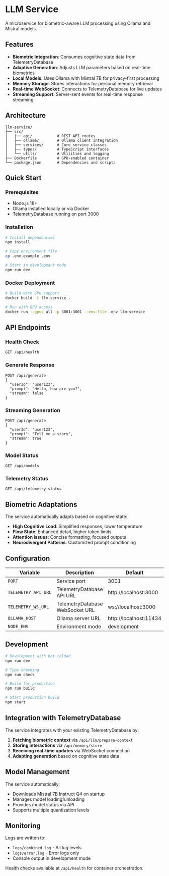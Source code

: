 # LLM Service

A microservice for biometric-aware LLM processing using Ollama and Mistral models.

## Features

- **Biometric Integration**: Consumes cognitive state data from TelemetryDatabase
- **Adaptive Generation**: Adjusts LLM parameters based on real-time biometrics
- **Local Models**: Uses Ollama with Mistral 7B for privacy-first processing
- **Memory Storage**: Stores interactions for personal memory retrieval
- **Real-time WebSocket**: Connects to TelemetryDatabase for live updates
- **Streaming Support**: Server-sent events for real-time response streaming

## Architecture

```
llm-service/
├── src/
│   ├── api/           # REST API routes
│   ├── ollama/        # Ollama client integration
│   ├── services/      # Core service classes
│   ├── types/         # TypeScript interfaces
│   └── utils/         # Utilities and logging
├── Dockerfile         # GPU-enabled container
└── package.json       # Dependencies and scripts
```

## Quick Start

### Prerequisites

- Node.js 18+
- Ollama installed locally or via Docker
- TelemetryDatabase running on port 3000

### Installation

```bash
# Install dependencies
npm install

# Copy environment file
cp .env.example .env

# Start in development mode
npm run dev
```

### Docker Deployment

```bash
# Build with GPU support
docker build -t llm-service .

# Run with GPU access
docker run --gpus all -p 3001:3001 --env-file .env llm-service
```

## API Endpoints

### Health Check
```
GET /api/health
```

### Generate Response
```
POST /api/generate
{
  "userId": "user123",
  "prompt": "Hello, how are you?",
  "stream": false
}
```

### Streaming Generation
```
POST /api/generate
{
  "userId": "user123", 
  "prompt": "Tell me a story",
  "stream": true
}
```

### Model Status
```
GET /api/models
```

### Telemetry Status
```
GET /api/telemetry-status
```

## Biometric Adaptations

The service automatically adapts based on cognitive state:

- **High Cognitive Load**: Simplified responses, lower temperature
- **Flow State**: Enhanced detail, higher token limits
- **Attention Issues**: Concise formatting, focused outputs
- **Neurodivergent Patterns**: Customized prompt conditioning

## Configuration

| Variable | Description | Default |
|----------|-------------|---------|
| `PORT` | Service port | 3001 |
| `TELEMETRY_API_URL` | TelemetryDatabase API URL | http://localhost:3000 |
| `TELEMETRY_WS_URL` | TelemetryDatabase WebSocket URL | ws://localhost:3000 |
| `OLLAMA_HOST` | Ollama server URL | http://localhost:11434 |
| `NODE_ENV` | Environment mode | development |

## Development

```bash
# Development with hot reload
npm run dev

# Type checking
npm run check

# Build for production
npm run build

# Start production build
npm start
```

## Integration with TelemetryDatabase

The service integrates with your existing TelemetryDatabase by:

1. **Fetching biometric context** via `/api/llm/prepare-context`
2. **Storing interactions** via `/api/memory/store`  
3. **Receiving real-time updates** via WebSocket connection
4. **Adapting generation** based on cognitive state data

## Model Management

The service automatically:
- Downloads Mistral 7B Instruct Q4 on startup
- Manages model loading/unloading
- Provides model status via API
- Supports multiple quantization levels

## Monitoring

Logs are written to:
- `logs/combined.log` - All log levels
- `logs/error.log` - Error logs only
- Console output in development mode

Health checks available at `/api/health` for container orchestration.